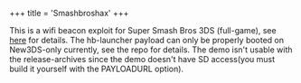 +++
title = 'Smashbroshax'
+++

This is a wifi beacon exploit for Super Smash Bros 3DS (full-game), see
[here](https://github.com/yellows8/3ds_smashbroshax) for details. The
hb-launcher payload can only be properly booted on New3DS-only
currently, see the repo for details. The demo isn't usable with the
release-archives since the demo doesn't have SD access(you must build it
yourself with the PAYLOADURL option).